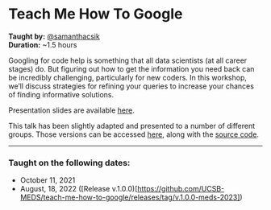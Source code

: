 # Teach Me How To Google 
**Taught by:** [@samanthacsik](https://github.com/samanthacsik)   
**Duration:** ~1.5 hours

Googling for code help is something that all data scientists (at all career stages) do. But figuring out how to get the information you need back can be incredibly challenging, particularly for new coders. In this workshop, we’ll discuss strategies for refining your queries to increase your chances of finding informative solutions.

Presentation slides are available [here](https://ucsb-meds.github.io/teach-me-how-to-google/#1).

This talk has been slightly adapted and presented to a number of different groups. Those versions can be accessed [here](https://samanthacsik.github.io/teach-me-how-to-google/), along with the [source code](https://github.com/samanthacsik/teach-me-how-to-google).

---

### Taught on the following dates:
-  October 11, 2021 
-  August, 18, 2022 ([Release v.1.0.0)[https://github.com/UCSB-MEDS/teach-me-how-to-google/releases/tag/v.1.0.0-meds-2023])
